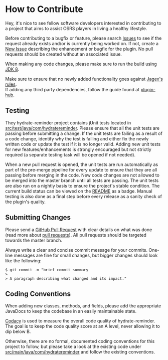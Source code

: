 # How to Contribute

Hey, it's nice to see fellow software developers interested in contributing to a project that aims to assist OSRS players in living a healthy lifestyle.

Before contributing to a bugfix or feature, please search [Issues](https://github.com/jmakhack/hydrate-reminder/issues) to see if the request already exists and/or is currently being worked on. If not, create a [New Issue](https://github.com/jmakhack/hydrate-reminder/issues/new/choose) describing the enhancement or bugfix for the plugin. No pull requests should be created without an associated issue.

When making any code changes, please make sure to run the build using [JDK 8](https://www.oracle.com/java/technologies/javase/javase-jdk8-downloads.html).

Make sure to ensure that no newly added functionality goes against [Jagex's rules](https://secure.runescape.com/m=news/another-message-about-unofficial-clients?oldschool=1).  
If adding any third party dependencies, follow the guide found at [plugin-hub](https://github.com/runelite/plugin-hub#third-party-dependencies).

## Testing

They hydrate-reminder project contains jUnit tests located in [src/test/java/com/hydratereminder](https://github.com/jmakhack/hydrate-reminder/tree/master/src/test/java/com/hydratereminder). Please ensure that all the unit tests are passing before submitting a change. If the unit tests are failing as a result of a code change, identify why the test is failing and either fix the newly written code or update the test if it is no longer valid. Adding new unit tests for new features/enhancements is strongly encouraged but not strictly required (a separate testing task will be opened if not needed).

When a new pull request is opened, the unit tests are run automatically as part of the pre-merge pipeline for every update to ensure that they are all passing before merging in the code. New code changes are not allowed to be merged into the master branch until all tests are passing. The unit tests are also run on a nightly basis to ensure the project's stable condition. The current build status can be viewed on the [README](https://github.com/jmakhack/hydrate-reminder/blob/master/README.md) as a badge. Manual testing is also done as a final step before every release as a sanity check of the plugin's quality.

## Submitting Changes

Please send a [GitHub Pull Request](https://github.com/jmakhack/hydrate-reminder/pull/new/master) with clear details on what was done (read more about [pull requests](http://help.github.com/pull-requests/)). All pull requests should be targeted towards the master branch.

Always write a clear and concise commit message for your commits. One-line messages are fine for small changes, but bigger changes should look like the following:

    $ git commit -m "brief commit summary
    > 
    > A paragraph describing what changed and its impact."

## Coding Conventions
When adding new classes, methods, and fields, please add the appropriate JavaDocs to keep the codebase in an easily maintainable state.

[Codacy](https://app.codacy.com/gh/jmakhack/hydrate-reminder/dashboard) is used to measure the overall code quality of hydrate-reminder. The goal is to keep the code quality score at an A level, never allowing it to dip below B.

Otherwise, there are no formal, documented coding conventions for this project to follow, but please take a look at the existing code under [src/main/java/com/hydratereminder](https://github.com/jmakhack/hydrate-reminder/tree/master/src/main/java/com/hydratereminder) and follow the existing conventions.
